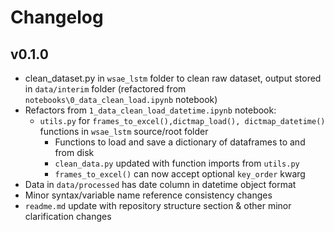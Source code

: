 # Changelog

## v0.1.0
- clean_dataset.py in `wsae_lstm` folder to clean raw dataset, output stored in `data/interim` folder (refactored from `notebooks\0_data_clean_load.ipynb` notebook)
- Refactors from `1_data_clean_load_datetime.ipynb` notebook:
  - `utils.py` for `frames_to_excel(),dictmap_load(), dictmap_datetime()` functions in `wsae_lstm` source/root folder
    - Functions to load and save a dictionary of dataframes to and from disk
    - `clean_data.py` updated with function imports from `utils.py`
    - `frames_to_excel()` can now accept optional `key_order` kwarg
- Data in `data/processed` has date column in datetime object format
- Minor syntax/variable name reference consistency changes
- `readme.md` update with repository structure section & other minor clarification changes 

